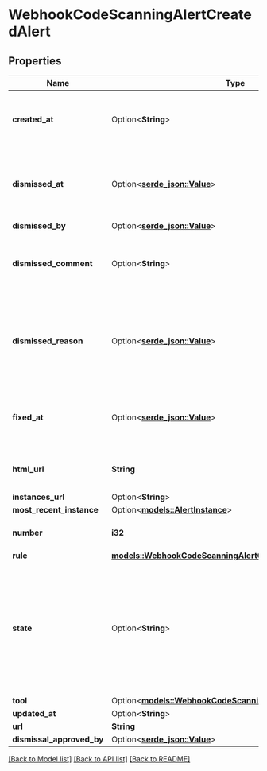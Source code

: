 # WebhookCodeScanningAlertCreatedAlert

## Properties

Name | Type | Description | Notes
------------ | ------------- | ------------- | -------------
**created_at** | Option<**String**> | The time that the alert was created in ISO 8601 format: `YYYY-MM-DDTHH:MM:SSZ.` | 
**dismissed_at** | Option<[**serde_json::Value**](.md)> | The time that the alert was dismissed in ISO 8601 format: `YYYY-MM-DDTHH:MM:SSZ`. | 
**dismissed_by** | Option<[**serde_json::Value**](.md)> |  | 
**dismissed_comment** | Option<**String**> | The dismissal comment associated with the dismissal of the alert. | [optional]
**dismissed_reason** | Option<[**serde_json::Value**](.md)> | The reason for dismissing or closing the alert. Can be one of: `false positive`, `won't fix`, and `used in tests`. | 
**fixed_at** | Option<[**serde_json::Value**](.md)> | The time that the alert was fixed in ISO 8601 format: `YYYY-MM-DDTHH:MM:SSZ`. | [optional]
**html_url** | **String** | The GitHub URL of the alert resource. | 
**instances_url** | Option<**String**> |  | [optional]
**most_recent_instance** | Option<[**models::AlertInstance**](Alert_Instance.md)> |  | [optional]
**number** | **i32** | The code scanning alert number. | 
**rule** | [**models::WebhookCodeScanningAlertClosedByUserAlertRule**](webhook_code_scanning_alert_closed_by_user_alert_rule.md) |  | 
**state** | Option<**String**> | State of a code scanning alert. Events for alerts found outside the default branch will return a `null` value until they are dismissed or fixed. | 
**tool** | Option<[**models::WebhookCodeScanningAlertCreatedAlertTool**](webhook_code_scanning_alert_created_alert_tool.md)> |  | 
**updated_at** | Option<**String**> |  | [optional]
**url** | **String** |  | 
**dismissal_approved_by** | Option<[**serde_json::Value**](.md)> |  | [optional]

[[Back to Model list]](../README.md#documentation-for-models) [[Back to API list]](../README.md#documentation-for-api-endpoints) [[Back to README]](../README.md)


